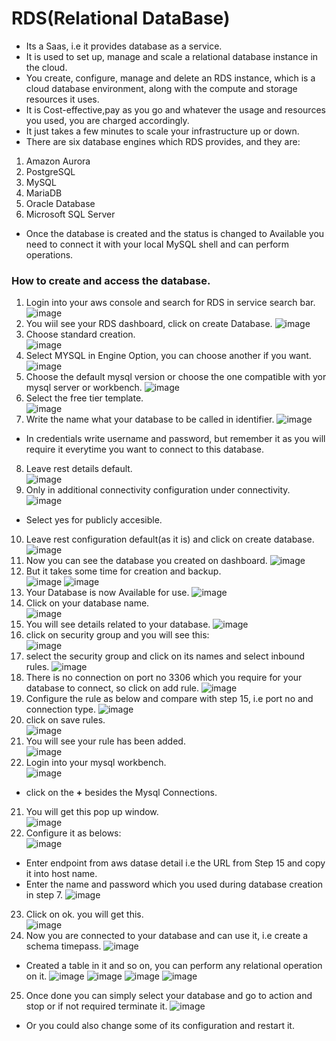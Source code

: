 # RDS(Relational DataBase)
* Its a Saas, i.e it provides database as a service.
* It is used to set up, manage and scale a relational database instance in the cloud.
* You create, configure, manage and delete an RDS instance, which is a cloud database environment, along with the compute and storage resources it uses.
* It is Cost-effective,pay as you go and whatever the usage and resources you used, you are charged accordingly.
* It just takes a few minutes to scale your infrastructure up or down.
* There are six database engines which RDS provides, and they are:
1. Amazon Aurora 
2. PostgreSQL 
3. MySQL 
4. MariaDB 
5. Oracle Database 
6. Microsoft SQL Server
* Once the database is created and the status is changed to Available you need to connect it with your local MySQL shell and can perform operations.
### How to create and access the database.
1. Login into your aws console and search for RDS in service search bar.
![image](https://user-images.githubusercontent.com/63589909/80910837-ee68cd80-8d4f-11ea-9637-c4f85ad8f8c3.png)
2. You wiil see your RDS dashboard, click on create Database.
![image](https://user-images.githubusercontent.com/63589909/80910859-0c363280-8d50-11ea-8572-9739aafb6a97.png)
3. Choose standard creation.\
![image](https://user-images.githubusercontent.com/63589909/80910876-2b34c480-8d50-11ea-8d94-01dfe6579fef.png)
4. Select MYSQL in Engine Option, you can choose another if you want.
![image](https://user-images.githubusercontent.com/63589909/80910890-40115800-8d50-11ea-95bf-8d5124e67476.png)
5. Choose the default mysql version or choose the one compatible with yor mysql server or workbench.
![image](https://user-images.githubusercontent.com/63589909/80910924-7b138b80-8d50-11ea-926e-050663880083.png)
6. Select the free tier template.\
![image](https://user-images.githubusercontent.com/63589909/80910934-91b9e280-8d50-11ea-9a1f-2dd5cd27e7e4.png)
7. Write the name what your database to be called in identifier.
![image](https://user-images.githubusercontent.com/63589909/80910947-ac8c5700-8d50-11ea-8a65-7ffef27c3fc8.png)
* In credentials write username and password, but remember it as you will require it everytime you want to connect to this database.
8. Leave rest details default.\
![image](https://user-images.githubusercontent.com/63589909/80911617-fe36e080-8d54-11ea-9ccc-66e7d84e5032.png)
9. Only in additional connectivity configuration under connectivity.
![image](https://user-images.githubusercontent.com/63589909/80911640-27f00780-8d55-11ea-8e37-2293c133ca90.png)
* Select yes for publicly accesible.
10. Leave rest configuration default(as it is) and click on create database.
![image](https://user-images.githubusercontent.com/63589909/80911693-9b921480-8d55-11ea-9198-ca87e6b48316.png)
11. Now you can see the database you created on dashboard.
![image](https://user-images.githubusercontent.com/63589909/80911731-d1cf9400-8d55-11ea-8e1d-62ada9439aa1.png)
12. But it takes some time for creation and backup.\
![image](https://user-images.githubusercontent.com/63589909/80911736-da27cf00-8d55-11ea-803a-e61d39dcaef1.png)
![image](https://user-images.githubusercontent.com/63589909/80911737-e01db000-8d55-11ea-9304-9f42e998c994.png)
13. Your Database is now Available for use.
![image](https://user-images.githubusercontent.com/63589909/80911739-e6ac2780-8d55-11ea-85c5-ade5937e18cb.png)
14. Click on your database name.\
![image](https://user-images.githubusercontent.com/63589909/80911741-eca20880-8d55-11ea-945b-cbd7ca16ec60.png)
15. You will see details related to your database.
![image](https://user-images.githubusercontent.com/63589909/80911748-fd527e80-8d55-11ea-85e0-ca29527537d3.png)
16. click on security group and you will see this:\
![image](https://user-images.githubusercontent.com/63589909/80911752-04798c80-8d56-11ea-9ada-592c438c78c8.png)
17. select the security group and click on its names and select inbound rules.
![image](https://user-images.githubusercontent.com/63589909/80911756-0b080400-8d56-11ea-91c2-a3a7eee499a2.png)
18. There is no connection on port no 3306 which you require for your database to connect, so click on add rule. 
![image](https://user-images.githubusercontent.com/63589909/80911757-0fccb800-8d56-11ea-9aa9-3c30663d07ff.png)
19. Configure the rule as below and compare with step 15, i.e port no and connection type.
![image](https://user-images.githubusercontent.com/63589909/80911760-15c29900-8d56-11ea-9ba4-1479f0915991.png)
18. click on save rules.\
![image](https://user-images.githubusercontent.com/63589909/80911762-1a874d00-8d56-11ea-864a-0fcde06a7566.png)
19. You will see your rule has been added.\
![image](https://user-images.githubusercontent.com/63589909/80911765-207d2e00-8d56-11ea-9472-d630484a9dfe.png)
20. Login into your mysql workbench.\
![image](https://user-images.githubusercontent.com/63589909/80911795-3f7bc000-8d56-11ea-9e9d-c4728689c4ee.png)
* click on the **+** besides the Mysql Connections.
21. You will get this pop up window.\
![image](https://user-images.githubusercontent.com/63589909/80911803-486c9180-8d56-11ea-9db0-a96da37baa74.png)
22. Configure it as belows:\
![image](https://user-images.githubusercontent.com/63589909/80911806-4d314580-8d56-11ea-8902-53846e35d9c4.png)
* Enter endpoint from aws datase detail i.e the URL from Step 15 and copy it into host name.
* Enter the name and password which you used during database creation in step 7.
![image](https://user-images.githubusercontent.com/63589909/80911808-54585380-8d56-11ea-8ef1-fc594468cde8.png)
23. Click on ok. you will get this.\
![image](https://user-images.githubusercontent.com/63589909/80911809-5a4e3480-8d56-11ea-89bf-b35e86954097.png)
24. Now you are connected to your database and can use it, i.e create a schema timepass. 
![image](https://user-images.githubusercontent.com/63589909/80911816-5fab7f00-8d56-11ea-815a-31d0bafecafb.png)
* Created a table in it and so on, you can perform any relational operation on it.
![image](https://user-images.githubusercontent.com/63589909/80911826-689c5080-8d56-11ea-88d8-824824323ca4.png)
![image](https://user-images.githubusercontent.com/63589909/80911830-6c2fd780-8d56-11ea-9f96-86351f1c2b00.png)
![image](https://user-images.githubusercontent.com/63589909/80911838-74881280-8d56-11ea-9e64-f8bdfd3c0c90.png)
![image](https://user-images.githubusercontent.com/63589909/80911850-79e55d00-8d56-11ea-8b79-11c33266f236.png)
25. Once done you can simply select your database and go to action and stop or if not required terminate it.
![image](https://user-images.githubusercontent.com/63589909/80911858-7eaa1100-8d56-11ea-9970-77b18d54ded7.png)
* Or you could also change some of its configuration and restart it.
